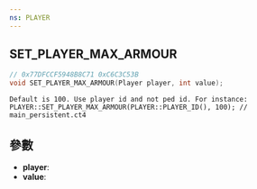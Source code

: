 ```yaml
---
ns: PLAYER
---
```

## SET_PLAYER_MAX_ARMOUR

```c
// 0x77DFCCF5948B8C71 0xC6C3C53B
void SET_PLAYER_MAX_ARMOUR(Player player, int value);
```

```
Default is 100. Use player id and not ped id. For instance: PLAYER::SET_PLAYER_MAX_ARMOUR(PLAYER::PLAYER_ID(), 100); // main_persistent.ct4  
```

## 參數
* **player**: 
* **value**: 

